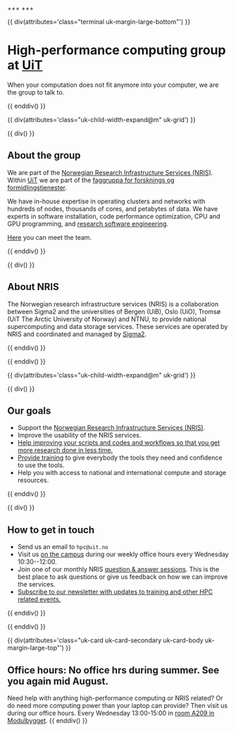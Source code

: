 +++
+++

{{ div(attributes='class="terminal uk-margin-large-bottom"') }}

# High-performance computing group at [UiT](https://uit.no/)

When your computation does not fit anymore into your computer, we are the group
to talk to.

{{ enddiv() }}


{{ div(attributes='class="uk-child-width-expand@m" uk-grid') }}

{{ div() }}

## About the group

We are part of the [Norwegian Research Infrastructure Services
(NRIS)](https://documentation.sigma2.no/).  Within [UiT](https://uit.no/) we
are part of the [faggruppa for forsknings og
formidlingstjenester](https://uit.no/enhet/ita/digitaleforskningsogformidlingstjenester).

We have in-house expertise in operating clusters and networks with hundreds of
nodes, thousands of cores, and petabytes of data.  We have experts in software
installation, code performance optimization, CPU and GPU programming, and
[research software engineering](https://research-software.uit.no/).

[Here](/team/) you can meet the team.

{{ enddiv() }}

{{ div() }}

## About NRIS

The Norwegian research infrastructure services (NRIS) is a collaboration
between Sigma2 and the universities of Bergen (UiB), Oslo (UiO), Tromsø (UiT
The Arctic University of Norway) and NTNU, to provide national supercomputing
and data storage services. These services are operated by NRIS and coordinated
and managed by [Sigma2](https://www.sigma2.no/).

{{ enddiv() }}

{{ enddiv() }}

{{ div(attributes='class="uk-child-width-expand@m" uk-grid') }}

{{ div() }}

## Our goals

- Support the [Norwegian Research Infrastructure Services (NRIS)](https://documentation.sigma2.no/).
- Improve the usability of the NRIS services.
- [Help improving your scripts and codes and workflows so that you get more research done in less time.](https://research-software.uit.no/)
- [Provide training](/training/) to give everybody the tools they need and confidence to use the tools.
- Help you with access to national and international compute and storage resources.

{{ enddiv() }}

{{ div() }}

## How to get in touch

- Send us an email to `hpc@uit.no`
- Visit us [on the campus](/contact/) during our weekly office hours every Wednesday 10:30--12:00.
- Join one of our monthly NRIS [question & answer
  sessions](https://documentation.sigma2.no/getting_help/qa-sessions.html).
  This is the best place to ask questions or give us feedback on how we can improve the services.
- [Subscribe to our newsletter with updates to training and other HPC related events.](/contact/)

{{ enddiv() }}

{{ enddiv() }}


{{ div(attributes='class="uk-card uk-card-secondary uk-card-body uk-margin-large-top"') }}
## Office hours: No office hrs during summer. See you again mid August. 

Need help with anything high-performance computing or NRIS related? Or do need more computing power than your laptop can provide?  Then visit us during our office hours.
Every Wednesday 13:00-15:00 in [room A209 in
Modulbygget](https://use.mazemap.com/#v=1&zlevel=2&center=18.972617,69.683509&zoom=16.3&campusid=5&sharepoitype=poi&sharepoi=174370).
{{ enddiv() }}
